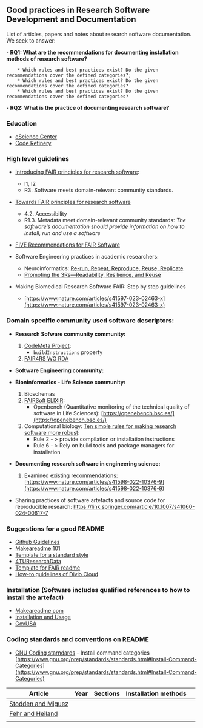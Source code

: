 ## Good practices in Research Software Development and Documentation

List of articles, papers and notes about research software documentation. We seek to answer:

**- RQ1: What are the recommendations for documenting installation methods of research software?**

        * Which rules and best practices exist? Do the given recommendations cover the defined categories?;
        * Which rules and best practices exist? Do the given recommendations cover the defined categories?
        * Which rules and best practices exist? Do the given recommendations cover the defined categories?

**- RQ2: What is the practice of documenting research software?**

### Education
- [eScience Center](https://esciencecenter-digital-skills.github.io/2024-10-22-ds-cr/)
- [Code Refinery](https://coderefinery.org/lessons/)


### High level guidelines
- [Introducing FAIR principles for research software](https://www.nature.com/articles/s41597-022-01710-x):
    * I1, I2
    * R3: Software meets domain-relevant community standards.

- [Towards FAIR principles for research software](https://content.iospress.com/articles/data-science/ds190026)
    * 4.2. Accessibility
    * R1.3. Metadata meet domain-relevant community standards: *The software’s documentation should provide information on how to install, run and use a software*

- [FIVE Recommendations for FAIR Software](https://fair-software.eu/)

- Software Engineering practices in academic researchers:
    * Neuroinformatics: [Re-run, Repeat, Reproduce, Reuse, Replicate](https://www.frontiersin.org/journals/neuroinformatics/articles/10.3389/fninf.2017.00069/full)
    * [Promoting the 3Rs—Readability, Resilience, and Reuse](https://hdsr.mitpress.mit.edu/pub/f0f7h5cu/release/2)


- Making Biomedical Research Software FAIR: Step by step guidelines
    * [https://www.nature.com/articles/s41597-023-02463-x](https://www.nature.com/articles/s41597-023-02463-x)

### Domain specific community used software descriptors:
- **Research Sofware community community:**
    1. [CodeMeta Project](https://codemeta.github.io/index.html):
        - `buildInstructions` property
    2. [FAIR4RS WG RDA](https://www.rd-alliance.org/groups/fair-research-software-fair4rs-wg/)
- **Software Engineering community:**

- **Bioninformatics - Life Science community:**
    1. Bioschemas
    2. [FAIRSoft ELIXIR](https://academic.oup.com/bioinformatics/article/40/8/btae464/7717992):
        - Openbench (Quantitative monitoring of the technical quality of software in Life Sciences): [https://openebench.bsc.es/](https://openebench.bsc.es/)
    3. Computational biology: [Ten simple rules for making research software more robust](https://journals.plos.org/ploscompbiol/article?id=10.1371/journal.pcbi.1005412):
        - Rule 2 - > provide compilation or installation instructions
        - Rule 6 - > Rely on build tools and package managers for installation

- **Documenting research software in engineering science:**
    1. Examined existing recommendations: [https://www.nature.com/articles/s41598-022-10376-9](https://www.nature.com/articles/s41598-022-10376-9)

- Sharing practices of software artefacts and source code for reproducible research: https://link.springer.com/article/10.1007/s41060-024-00617-7

### Suggestions for a good README
- [Github Guidelines](https://docs.github.com/en/repositories/managing-your-repositorys-settings-and-features/customizing-your-repository/about-readmes)
- [Makeareadme 101](https://www.makeareadme.com/)
- [Template for a standard style](https://github.com/RichardLitt/standard-readme)
- [4TUResearchData](https://data.4tu.nl/s/documents/Guidelines_for_creating_a_README_file.pdf)
- [Template for FAIR readme](https://github.com/manuGil/fair-code?tab=readme-ov-file)
- [How-to guidelines of Divio Cloud](https://docs.divio.com/documentation-system/how-to-guides/)

### Installation (Software includes qualified references to how to install the artefact)
- [Makeareadme.com](https://www.makeareadme.com/#installation-1)
- [Installation and Usage](https://awegroup.github.io/developer-guide/docs/documentation.html#installation-and-usage)
- [GovUSA](https://github.com/18F/open-source-guide/blob/18f-pages/pages/making-readmes-readable.md#instructions-for-how-to-develop-use-and-test-the-code)


### Coding standards and conventions on README
- [GNU Coding starndards](https://www.gnu.org/prep/standards/standards.html) - Install command categories [https://www.gnu.org/prep/standards/standards.html#Install-Command-Categories](https://www.gnu.org/prep/standards/standards.html#Install-Command-Categories)


|Article   | Year  | Sections   | Installation methods   |   |
|---|---|---|---|---|
| [Stodden and Miguez](https://openresearchsoftware.metajnl.com/articles/10.5334/jors.ay)  |   |   |   |   |
| [Fehr and Heiland](http://www.aimspress.com/article/10.3934/Math.2016.3.261)  |   |   |   |   |
|   |   |   |   |   |